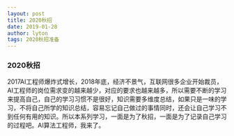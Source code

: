 ```yaml
---
layout: post
title: 2020秋招
date: 2019-01-28
author: lyton
tags: 2020秋招准备
---
```

### 2020秋招
2017AI工程师爆炸式增长，2018年底，经济不景气，互联网很多企业开始裁员，AI工程师的岗位需求变的越来越少，对应的要求也越来越多，所以需要不断的学习来提高自己，自己的学习习惯不是很好，知识需要多维度总结，如果只是一味的学习，不将自己所学的知识总结，容易忘记自己做过的事情同时，还会让自己学习不到任何有用的知识。所以本系列学习，一面是为了秋招，一面是为了记录自己学习的过程吧。AI算法工程师，我来了。
